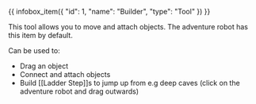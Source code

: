 {{ infobox_item({
	"id": 1,
	"name": "Builder",
	"type": "Tool"
}) }}

This tool allows you to move and attach objects. The adventure robot has this item by default.

Can be used to:
- Drag an object
- Connect and attach objects
- Build [[Ladder Step]]s to jump up from e.g deep caves (click on the adventure robot and drag outwards)
